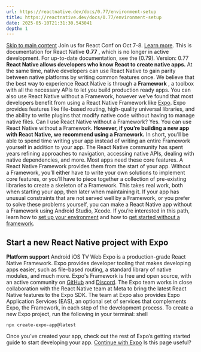 ```yaml
---
url: https://reactnative.dev/docs/0.77/environment-setup
title: https://reactnative.dev/docs/0.77/environment-setup
date: 2025-05-10T21:31:30.543041
depth: 1
---
```


[Skip to main content](https://reactnative.dev/docs/0.77/environment-setup#__docusaurus_skipToContent_fallback)
Join us for React Conf on Oct 7-8. [Learn more](https://conf.react.dev).
This is documentation for React Native **0.77** , which is no longer in active development.
For up-to-date documentation, see the (0.79).
Version: 0.77
**React Native allows developers who know React to create native apps.** At the same time, native developers can use React Native to gain parity between native platforms by writing common features once.
We believe that the best way to experience React Native is through a **Framework** , a toolbox with all the necessary APIs to let you build production ready apps.
You can also use React Native without a Framework, however we’ve found that most developers benefit from using a React Native Framework like [Expo](https://expo.dev). Expo provides features like file-based routing, high-quality universal libraries, and the ability to write plugins that modify native code without having to manage native files.
Can I use React Native without a Framework?
Yes. You can use React Native without a Framework. **However, if you’re building a new app with React Native, we recommend using a Framework.**
In short, you’ll be able to spend time writing your app instead of writing an entire Framework yourself in addition to your app.
The React Native community has spent years refining approaches to navigation, accessing native APIs, dealing with native dependencies, and more. Most apps need these core features. A React Native Framework provides them from the start of your app.
Without a Framework, you’ll either have to write your own solutions to implement core features, or you’ll have to piece together a collection of pre-existing libraries to create a skeleton of a Framework. This takes real work, both when starting your app, then later when maintaining it.
If your app has unusual constraints that are not served well by a Framework, or you prefer to solve these problems yourself, you can make a React Native app without a Framework using Android Studio, Xcode. If you’re interested in this path, learn how to [set up your environment](https://reactnative.dev/docs/0.77/set-up-your-environment) and how to [get started without a framework](https://reactnative.dev/docs/0.77/getting-started-without-a-framework).
## Start a new React Native project with Expo[​](https://reactnative.dev/docs/0.77/environment-setup#start-a-new-react-native-project-with-expo "Direct link to Start a new React Native project with Expo")
**Platform support**
Android
iOS
TV
Web
Expo is a production-grade React Native Framework. Expo provides developer tooling that makes developing apps easier, such as file-based routing, a standard library of native modules, and much more.
Expo's Framework is free and open source, with an active community on [GitHub](https://github.com/expo) and [Discord](https://chat.expo.dev). The Expo team works in close collaboration with the React Native team at Meta to bring the latest React Native features to the Expo SDK.
The team at Expo also provides Expo Application Services (EAS), an optional set of services that complements Expo, the Framework, in each step of the development process.
To create a new Expo project, run the following in your terminal:
shell
```
npx create-expo-app@latest
```

Once you’ve created your app, check out the rest of Expo’s getting started guide to start developing your app.
[Continue with Expo](https://docs.expo.dev/get-started/set-up-your-environment)
Is this page useful?

